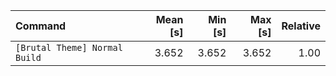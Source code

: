 | Command | Mean [s] | Min [s] | Max [s] | Relative |
|:---|---:|---:|---:|---:|
| `[Brutal Theme] Normal Build` | 3.652 | 3.652 | 3.652 | 1.00 |
